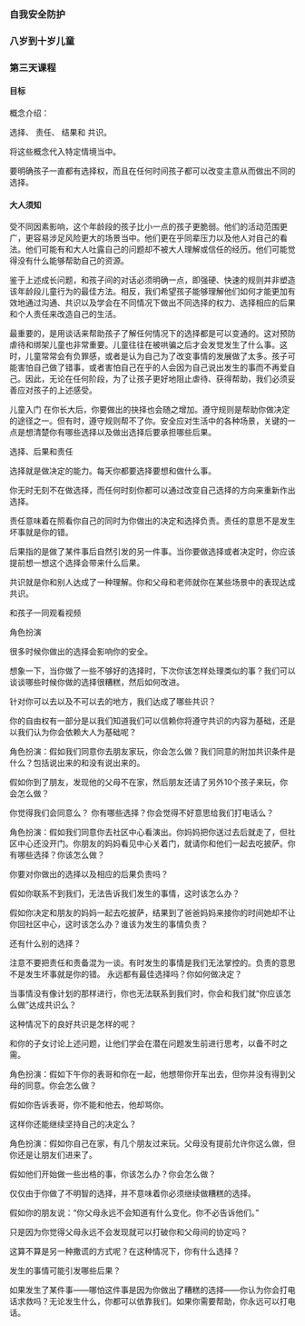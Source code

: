 ### 自我安全防护 

### 八岁到十岁儿童 

### 第三天课程 

#### 目标 
概念介绍：

选择、 
责任、 
结果和 
共识。

将这些概念代入特定情境当中。

要明确孩子一直都有选择权，而且在任何时间孩子都可以改变主意从而做出不同的选择。

#### 大人须知
受不同因素影响，这个年龄段的孩子比小一点的孩子更脆弱。他们的活动范围更广，更容易涉足风险更大的场景当中。他们更在乎同辈压力以及他人对自己的看法。他们可能有和大人吐露自己的问题却不被大人理解或信任的经历。他们可能觉得没有什么能够帮助自己的资源。

鉴于上述成长问题，和孩子间的对话必须明确一点，即强硬、快速的规则并非塑造该年龄段儿童行为的最佳方法。相反，我们希望孩子能够理解他们如何才能更加有效地通过沟通、共识以及学会在不同情况下做出不同选择的权力、选择相应的后果和个人责任来改造自己的生活。

最重要的，是用谈话来帮助孩子了解任何情况下的选择都是可以变通的。这对预防虐待和绑架儿童也非常重要。儿童往往在被哄骗之后才会发觉发生了什么事。这时，儿童常常会有负罪感，或者是认为自己为了改变事情的发展做了太多。孩子可能害怕自己做了错事，或者害怕自己在乎的人会因为自己说出发生的事而不再爱自己。因此，无论在任何阶段，为了让孩子更好地阻止虐待、获得帮助，我们必须妥善应对孩子的上述感受。



儿童入门
 在你长大后，你要做出的抉择也会随之增加。遵守规则是帮助你做决定的途径之一。但有时，遵守规则帮不了你。安全应对生活中的各种场景，关键的一点是想清楚你有哪些选择以及做出选择后要承担哪些后果。

选择、后果和责任

选择就是做决定的能力。每天你都要选择要想和做什么事。

你无时无刻不在做选择，而任何时刻你都可以通过改变自己选择的方向来重新作出选择。

责任意味着在照看你自己的同时为你做出的决定和选择负责。责任的意思不是发生坏事就是你的错。

后果指的是做了某件事后自然引发的另一件事。当你要做选择或者决定时，你应该提前想一想这个选择会带来什么后果。

共识就是你和别人达成了一种理解。你和父母和老师就你在某些场景中的表现达成共识。

和孩子一同观看视频

角色扮演

很多时候你做出的选择会影响你的安全。 

想象一下，当你做了一些不够好的选择时，下次你该怎样处理类似的事？我们可以谈谈哪些时候你做的选择很糟糕，然后如何改进。

针对你可以去以及不可以去的地方，我们达成了哪些共识？

你的自由权有一部分是以我们知道我们可以信赖你将遵守共识的内容为基础，还是以我们认为你会依赖大人为基础呢？ 

角色扮演：假如我们同意你去朋友家玩，你会怎么做？我们同意的附加共识条件是什么？包括说出来的和没有说出来的。

假如你到了朋友，发现他的父母不在家，然后朋友还请了另外10个孩子来玩，你会怎么做？

你觉得我们会同意么？   你有哪些选择？你会觉得不好意思给我们打电话么？

角色扮演：假如我们同意你去社区中心看演出。你妈妈把你送过去后就走了，但社区中心还没开门。你朋友的妈妈看见中心关着门，就请你和他们一起去吃披萨。你有哪些选择？你该怎么做？

你要对你做出的选择以及相应的后果负责吗？

假如你联系不到我们，无法告诉我们发生的事情，这时该怎么办？

假如你决定和朋友的妈妈一起去吃披萨，结果到了爸爸妈妈来接你的时间她却不让你回社区中心，这时该怎么办？谁该为发生的事情负责？

还有什么别的选择？

注意不要把责任和责备混为一谈。有时发生的事情是我们无法掌控的。负责的意思不是发生坏事就是你的错。
永远都有最佳选择吗？你如何做决定？

当事情没有像计划的那样进行，你也无法联系到我们时，你会和我们就“你应该怎么做”达成共识么？

这种情况下的良好共识是怎样的呢？

和你的子女讨论上述问题，让他们学会在潜在问题发生前进行思考，以备不时之需。

角色扮演：假如下午你的表哥和你在一起，他想带你开车出去，但你并没有得到父母的同意。你会怎么做？

假如你告诉表哥，你不能和他去，他却骂你。

这样你还能继续坚持自己的决定么？


角色扮演：假如你自己在家，有几个朋友过来玩。父母没有提前允许你这么做，但你还是让朋友们进来了。

假如他们开始做一些出格的事，你该怎么办？你会怎么做？

仅仅由于你做了不明智的选择，并不意味着你必须继续做糟糕的选择。

假如你的朋友说：“你父母永远不会知道有什么变化。你不必告诉他们。”

只是因为你觉得父母永远不会发现就可以打破你和父母间的协定吗？

这算不算是另一种撒谎的方式呢？在这种情况下，你有什么选择？

发生的事情可能引发哪些后果？

如果发生了某件事——哪怕这件事是因为你做出了糟糕的选择——你认为你会打电话求救吗？无论发生什么，你都可以依靠我们。如果你需要帮助，你永远可以打电话。